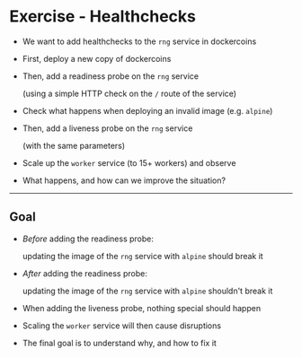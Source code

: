 # Exercise - Healthchecks

- We want to add healthchecks to the `rng` service in dockercoins

- First, deploy a new copy of dockercoins

- Then, add a readiness probe on the `rng` service

  (using a simple HTTP check on the `/` route of the service)

- Check what happens when deploying an invalid image (e.g. `alpine`)

- Then, add a liveness probe on the `rng` service

  (with the same parameters)

- Scale up the `worker` service (to 15+ workers) and observe

- What happens, and how can we improve the situation?

---

## Goal

- *Before* adding the readiness probe:

  updating the image of the `rng` service with `alpine` should break it

- *After* adding the readiness probe:

  updating the image of the `rng` service with `alpine` shouldn't break it

- When adding the liveness probe, nothing special should happen

- Scaling the `worker` service will then cause disruptions

- The final goal is to understand why, and how to fix it
